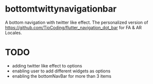 # bottomtwittynavigationbar
A bottom navigation with twitter like effect. The personalized version of https://github.com/TioCoding/flutter_navigation_dot_bar for FA & AR Locales.


# TODO

- adding twitter like effect to options
- enabling user to add different widgets as options
- enabling the bottomNavBar for more than 3 items
